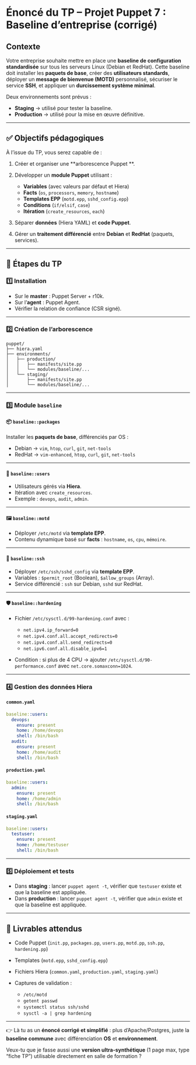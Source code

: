 #  Énoncé du TP – Projet Puppet 7 : Baseline d’entreprise (corrigé)

##  Contexte

Votre entreprise souhaite mettre en place une **baseline de configuration standardisée** sur tous les serveurs Linux (Debian et RedHat).
Cette baseline doit installer les **paquets de base**, créer des **utilisateurs standards**, déployer un **message de bienvenue (MOTD)** personnalisé, sécuriser le service **SSH**, et appliquer un **durcissement système minimal**.

Deux environnements sont prévus :

* **Staging** → utilisé pour tester la baseline.
* **Production** → utilisé pour la mise en œuvre définitive.

---

## ✅ Objectifs pédagogiques

À l’issue du TP, vous serez capable de :

1. Créer et organiser une **arborescence Puppet **.
2. Développer un **module Puppet** utilisant :

   * **Variables** (avec valeurs par défaut et Hiera)
   * **Facts** (`os`, `processors`, `memory`, `hostname`)
   * **Templates EPP** (`motd.epp`, `sshd_config.epp`)
   * **Conditions** (`if/elsif`, `case`)
   * **Itération** (`create_resources`, `each`)
4. Séparer **données** (Hiera YAML) et **code Puppet**.
5. Gérer un **traitement différencié** entre **Debian** et **RedHat** (paquets, services).

---

## 📂 Étapes du TP

### 1️⃣ Installation

* Sur le **master** : Puppet Server + r10k.
* Sur l’**agent** : Puppet Agent.
* Vérifier la relation de confiance (CSR signé).

---

### 2️⃣ Création de l’arborescence

```
puppet/
├── hiera.yaml
├── environments/
│   ├── production/
│   │   ├── manifests/site.pp
│   │   └── modules/baseline/...
│   └── staging/
│       ├── manifests/site.pp
│       └── modules/baseline/...
```

---

### 3️⃣ Module `baseline`

#### 📦 `baseline::packages`

Installer les **paquets de base**, différenciés par OS :

* Debian → `vim`, `htop`, `curl`, `git`, `net-tools`
* RedHat → `vim-enhanced`, `htop`, `curl`, `git`, `net-tools`

---

#### 👥 `baseline::users`

* Utilisateurs gérés via **Hiera**.
* Itération avec `create_resources`.
* Exemple : `devops`, `audit`, `admin`.

---

#### 🖼️ `baseline::motd`

* Déployer `/etc/motd` via **template EPP**.
* Contenu dynamique basé sur **facts** : `hostname`, `os`, `cpu`, `mémoire`.

---

#### 🔐 `baseline::ssh`

* Déployer `/etc/ssh/sshd_config` via **template EPP**.
* Variables : `$permit_root` (Boolean), `$allow_groups` (Array).
* Service différencié : `ssh` sur Debian, `sshd` sur RedHat.

---

#### 🛡️ `baseline::hardening`

* Fichier `/etc/sysctl.d/99-hardening.conf` avec :

  * `net.ipv4.ip_forward=0`
  * `net.ipv4.conf.all.accept_redirects=0`
  * `net.ipv4.conf.all.send_redirects=0`
  * `net.ipv6.conf.all.disable_ipv6=1`
* Condition : si plus de 4 CPU → ajouter `/etc/sysctl.d/90-performance.conf` avec `net.core.somaxconn=1024`.

---

### 4️⃣ Gestion des données Hiera

#### `common.yaml`

```yaml
baseline::users:
  devops:
    ensure: present
    home: /home/devops
    shell: /bin/bash
  audit:
    ensure: present
    home: /home/audit
    shell: /bin/bash
```

#### `production.yaml`

```yaml
baseline::users:
  admin:
    ensure: present
    home: /home/admin
    shell: /bin/bash
```

#### `staging.yaml`

```yaml
baseline::users:
  testuser:
    ensure: present
    home: /home/testuser
    shell: /bin/bash
```

---

### 5️⃣ Déploiement et tests

* Dans **staging** : lancer `puppet agent -t`, vérifier que `testuser` existe et que la baseline est appliquée.
* Dans **production** : lancer `puppet agent -t`, vérifier que `admin` existe et que la baseline est appliquée.

---

## 📌 Livrables attendus

* Code Puppet (`init.pp`, `packages.pp`, `users.pp`, `motd.pp`, `ssh.pp`, `hardening.pp`)
* Templates (`motd.epp`, `sshd_config.epp`)
* Fichiers Hiera (`common.yaml`, `production.yaml`, `staging.yaml`)
* Captures de validation :

  * `/etc/motd`
  * `getent passwd`
  * `systemctl status ssh/sshd`
  * `sysctl -a | grep hardening`

---

👉 Là tu as un **énoncé corrigé et simplifié** : plus d’Apache/Postgres, juste la **baseline commune** avec différenciation **OS** et **environnement**.

Veux-tu que je fasse aussi une **version ultra-synthétique** (1 page max, type “fiche TP”) utilisable directement en salle de formation ?
